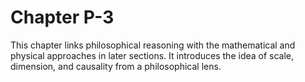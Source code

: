 # Chapter P-3

This chapter links philosophical reasoning with the mathematical and physical approaches in later sections. It introduces the idea of scale, dimension, and causality from a philosophical lens.
